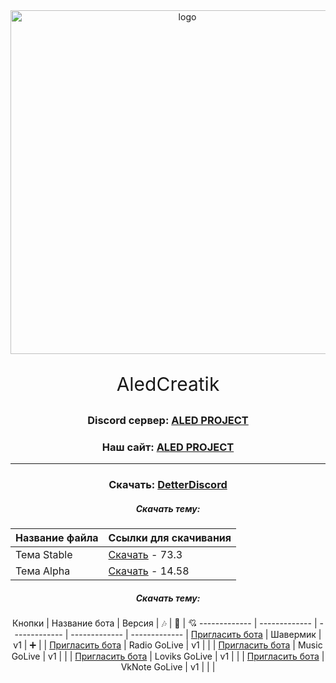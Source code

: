 <div id="logo" align="center">
<img src="https://i.imgur.com/0RGA4mn.png" alt="logo" style="width:550px;height:auto"> 
<p align="center" style="font-size:30px">AledCreatik</p>

### Discord сервер: [ALED PROJECT](https://discord.gg/5BM4XD3qxM)
### Наш сайт: [ALED PROJECT](https://aledproject.github.io)
---

### Скачать: [DetterDiscord](https://BetterDiscord.app)
##### Скачать тему: 
Название файла | Ссылки для скачивания
------------ | -------------
Тема Stable | [Скачать](https://github.com/ALEDPROJECT/ALED-THEME/releases/download/R-Stable/aledproject-relese.theme.css) - 73.3
Тема Alpha  | [Скачать](https://github.com/ALEDPROJECT/ALED-THEME/releases/download/A-14.58/aledproject-alpha.theme.css) - 14.58

##### Скачать тему: 
Кнопки | Название бота | Версия | 🎶 | 🔧 | 💘
------------- | ------------- | ------------- | ------------- | ------------- | 
[Пригласить бота]() | Шавермик      | v1 | ➕ |  | 
[Пригласить бота]() | Radio GoLive  | v1 |  |  | 
[Пригласить бота]() | Music GoLive  | v1 |  |  | 
[Пригласить бота]() | Loviks GoLive | v1 |  |  | 
[Пригласить бота]() | VkNote GoLive | v1 |  |  | 
